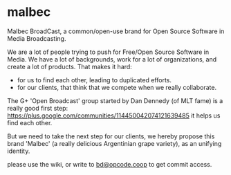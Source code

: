 malbec
======

Malbec BroadCast, a common/open-use brand for Open Source Software in Media
Broadcasting.

We are a lot of people trying to push for Free/Open Source Software in
Media. We have a lot of backgrounds, work for a lot of organizations, and
create a lot of products. That makes it hard:

* for us to find each other, leading to duplicated efforts.
* for our clients, that think that we compete when we really collaborate.

The G+ 'Open Broadcast' group started by Dan Dennedy (of MLT fame) is a
really good first step:
https://plus.google.com/communities/114450042074121639485 
it helps us find each other.

But we need to take the next step for our clients, we hereby propose this
brand 'Malbec' (a really delicious Argentinian grape variety), as an
unifying identity.

please use the wiki, or write to bd@opcode.coop to get commit access.




